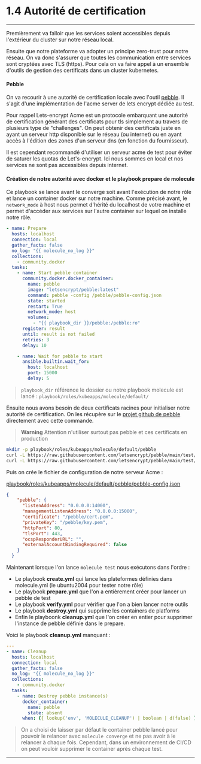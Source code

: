 # 1.4 Autorité de certification

---

Premièrement va falloir que les services soient accessibles depuis l'extérieur du cluster sur notre réseau local.

Ensuite que notre plateforme va adopter un principe zero-trust pour notre réseau. On va donc s'assurer que toutes les communication entre services sont cryptées avec TLS (https). Pour cela on va faire appel à un ensemble d'outils de gestion des certificats dans un cluster kubernetes.

#### Pebble

On va recourir à une autorité de certification locale avec l'outil [pebble](https://github.com/letsencrypt/pebble). Il s'agit d'une implémentation de l'acme server de lets encrypt dédiée au test.

Pour rappel Lets-encrypt Acme est un protocole embarquant une autorité de certification générant des certificats pour tls simplement au travers de plusieurs type de "challenges". On peut obtenir des certificats juste en ayant un serveur http disponible sur le réseau (ou internet) ou en ayant accès à l'édition des zones d'un serveur dns (en fonction du fournisseur).

Il est cependant recommandé d'utiliser un serveur acme de test pour éviter de saturer les quotas de Let's-encrypt. Ici nous sommes en local et nos services ne sont pas accessibles depuis internet.

#### Création de notre autorité avec docker et le playbook prepare de molecule

Ce playbook se lance avant le converge soit avant l'exécution de notre rôle et lance un container docker sur notre machine. Comme précisé avant, le `network_mode` à host nous permet d'hérité du localhost de votre machine et permet d'accéder aux services sur l'autre container sur lequel on installe notre rôle.

```yaml linenums="1" title="playbook/roles/kubeapps/molecule/default/prepare.yml"
- name: Prepare
  hosts: localhost
  connection: local
  gather_facts: false
  no_log: "{{ molecule_no_log }}"
  collections:
    - community.docker
  tasks:
    - name: Start pebble container
      community.docker.docker_container:
        name: pebble
        image: "letsencrypt/pebble:latest"
        command: pebble -config /pebble/pebble-config.json
        state: started
        restart: True
        network_mode: host
        volumes:
          - "{{ playbook_dir }}/pebble:/pebble:ro"
      register: result
      until: result is not failed
      retries: 3
      delay: 10

    - name: Wait for pebble to start
      ansible.builtin.wait_for:
        host: localhost
        port: 15000
        delay: 5

```

> `playbook_dir` référence le dossier ou notre playbook molecule est lancé : `playbook/roles/kubeapps/molecule/default/`

Ensuite nous avons besoin de deux certificats racines pour initialiser notre autorité de certification. On les récupère sur le [projet github de pebble](https://github.com/letsencrypt/pebble/) directement avec cette commande.

> **Warning** Attention n'utiliser surtout pas pebble et ces certificats en production

```bash
mkdir -p playbook/roles/kubeapps/molecule/default/pebble
curl -L https://raw.githubusercontent.com/letsencrypt/pebble/main/test/certs/localhost/cert.pem > playbook/roles/kubeapps/molecule/default/pebble/cert.pem
curl -L https://raw.githubusercontent.com/letsencrypt/pebble/main/test/certs/localhost/cert.pem > playbook/roles/kubeapps/molecule/default/pebble/key.pem
```

Puis on crée le fichier de configuration de notre serveur Acme :

[playbook/roles/kubeapps/molecule/default/pebble/pebble-config.json](../playbook/roles/kubeapps/molecule/default/pebble/pebble-config.json)

```json
{
    "pebble": {
      "listenAddress": "0.0.0.0:14000",
      "managementListenAddress": "0.0.0.0:15000",
      "certificate": "/pebble/cert.pem",
      "privateKey": "/pebble/key.pem",
      "httpPort": 80,
      "tlsPort": 443,
      "ocspResponderURL": "",
      "externalAccountBindingRequired": false
    }
  }
```

Maintenant lorsque l'on lance `molecule test` nous exécutons dans l'ordre :

- Le playbook **create.yml** qui lance les plateformes définies dans molecule.yml (le ubuntu2004 pour tester notre rôle)
- Le playbook **prepare.yml** que l'on a entièrement créer pour lancer un pebble de test
- Le playbook **verify.yml** pour vérifier que l'on a bien lancer notre outils
- Le playbook **destroy.yml** qui supprime les containers de platforms
- Enfin le playboonk **cleanup.yml** que l'on créer en entier pour supprimer l'instance de pebble définie dans le prepare.

Voici le playbook **cleanup.yml** manquant :

```yaml linenums="1" title="playbook/roles/kubeapps/molecule/default/cleanup.yml"
---
- name: Cleanup
  hosts: localhost
  connection: local
  gather_facts: false
  no_log: "{{ molecule_no_log }}"
  collections:
    - community.docker
  tasks:
    - name: Destroy pebble instance(s)
      docker_container:
        name: pebble
        state: absent
      when: {{ lookup('env', 'MOLECULE_CLEANUP') | boolean | d(false) }}

```

> On a choisi de laisser par défaut le container pebble lancé pour pouvoir le relancer avec `molecule converge` et ne pas avoir à le relancer à chaque fois. Cependant, dans un environnement de CI/CD on peut vouloir supprimer le container après chaque test.

---
